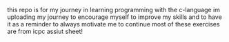 this repo is for my journey in learning programming with the c-language
im uploading my journey to encourage myself to improve my skills and to have it as a reminder to always motivate me to continue
most of these exercises are from icpc assiut sheet!
